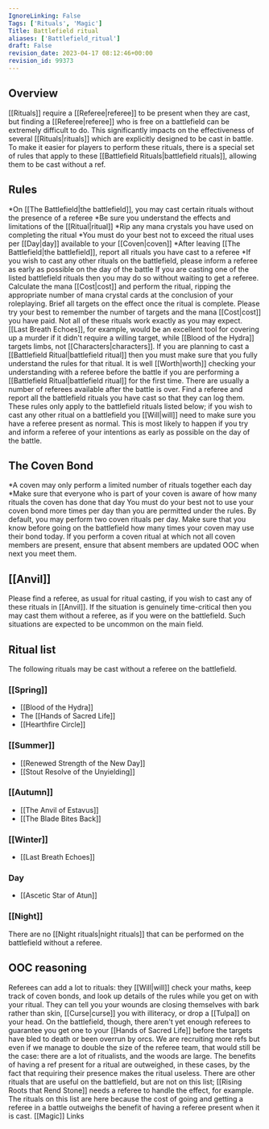 ```yaml
---
IgnoreLinking: False
Tags: ['Rituals', 'Magic']
Title: Battlefield ritual
aliases: ['Battlefield_ritual']
draft: False
revision_date: 2023-04-17 08:12:46+00:00
revision_id: 99373
---
```


## Overview
[[Rituals]] require a [[Referee|referee]] to be present when they are cast, but finding a [[Referee|referee]] who is free on a battlefield can be extremely difficult to do. This significantly impacts on the effectiveness of several [[Rituals|rituals]] which are explicitly designed to be cast in battle. To make it easier for players to perform these rituals, there is a special set of rules that apply to these [[Battlefield Rituals|battlefield rituals]], allowing them to be cast without a ref.
## Rules
*On [[The Battlefield|the battlefield]], you may cast certain rituals without the presence of a referee
*Be sure you understand the effects and limitations of the [[Ritual|ritual]]
*Rip any mana crystals you have used on completing the ritual
*You must do your best not to exceed the ritual uses per [[Day|day]] available to your [[Coven|coven]]
*After leaving [[The Battlefield|the battlefield]], report all rituals you have cast to a referee
*If you wish to cast any other rituals on the battlefield, please inform a referee as early as possible on the day of the battle
If you are casting one of the listed battlefield rituals then you may do so without waiting to get a referee. Calculate the mana [[Cost|cost]] and perform the ritual, ripping the appropriate number of mana crystal cards at the conclusion of your roleplaying. Brief all targets on the effect once the ritual is complete. Please try your best to remember the number of targets and the mana [[Cost|cost]] you have paid.
Not all of these rituals work exactly as you may expect.  [[Last Breath Echoes]], for example, would be an excellent tool for covering up a murder if it didn't require a willing target, while [[Blood of the Hydra]] targets limbs, not [[Characters|characters]]. If you are planning to cast a [[Battlefield Ritual|battlefield ritual]] then you must make sure that you fully understand the rules for that ritual. It is well [[Worth|worth]] checking your understanding with a referee before the battle if you are performing a [[Battlefield Ritual|battlefield ritual]] for the first time.
There are usually a number of referees available after the battle is over. Find a referee and report all the battlefield rituals you have cast so that they can log them.
These rules only apply to the battlefield rituals listed below; if you wish to cast any other ritual on a battlefield you [[Will|will]] need to make sure you have a referee present as normal. This is most likely to happen if you try and  inform a referee of your intentions as early as possible on the day of the battle.
## The Coven Bond
*A coven may only perform a limited number of rituals together each day
*Make sure that everyone who is part of your coven is aware of how many rituals the coven has done that day
You must do your best not to use your coven bond more times per day than you are permitted under the rules. By default, you may perform two coven rituals per day. Make sure that you know before going on the battlefield how many times your coven may use their bond today. If you perform a coven ritual at which not all coven members are present, ensure that absent members are updated OOC when next you meet them.
## [[Anvil]]
Please find a referee, as usual for ritual casting, if you wish to cast any of these rituals in [[Anvil]]. If the situation is genuinely time-critical then you may cast them without a referee, as if you were on the battlefield. Such situations are expected to be uncommon on the main field.
## Ritual list
The following rituals may be cast without a referee on the battlefield.
### [[Spring]]
* [[Blood of the Hydra]]
* The [[Hands of Sacred Life]]
* [[Hearthfire Circle]]
### [[Summer]]
* [[Renewed Strength of the New Day]]
* [[Stout Resolve of the Unyielding]]
### [[Autumn]]
* [[The Anvil of Estavus]]
* [[The Blade Bites Back]]
### [[Winter]]
* [[Last Breath Echoes]]
### Day
* [[Ascetic Star of Atun]]
### [[Night]]
There are no [[Night rituals|night rituals]] that can be performed on the battlefield without a referee.
## OOC reasoning
Referees can add a lot to rituals: they [[Will|will]] check your maths, keep track of coven bonds, and look up details of the rules while you get on with your ritual. They can tell you your wounds are closing themselves with bark rather than skin, [[Curse|curse]] you with illiteracy, or drop a [[Tulpa]] on your head. On the battlefield, though, there aren't yet enough referees to guarantee you get one to your [[Hands of Sacred Life]] before the targets have bled to death or been overrun by orcs. We are recruiting more refs but even if we manage to double the size of the referee team, that would still be the case: there are a lot of ritualists, and the woods are large. The benefits of having a ref present for a ritual are outweighed, in these cases, by the fact that requiring their presence makes the ritual useless.
There are other rituals that are useful on the battlefield, but are not on this list; [[Rising Roots that Rend Stone]] needs a referee to handle the effect, for example. The rituals on this list are here because the cost of going and getting a referee in a battle outweighs the benefit of having a referee present when it is cast.
[[Magic]] Links